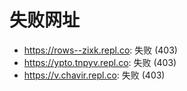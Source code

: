 # 失败网址
- https://rows--zixk.repl.co: 失败 (403)
- https://ypto.tnpyv.repl.co: 失败 (403)
- https://v.chavir.repl.co: 失败 (403)

